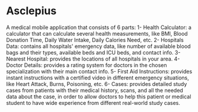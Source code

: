 # Asclepius
 A medical mobile application that consists of 6 parts: 1- Health Calculator: a calculator that can calculate several health measurements, like BMI, Blood Donation Time, Daily Water Intake, Daily Calories Need, etc. 2- Hospitals Data: contains all hospitals' emergency data, like number of available blood bags and their types, available beds and ICU beds, and contact info. 3- Nearest Hospital: provides the locations of all hospitals in your area. 4- Doctor Details: provides a rating system for doctors in the chosen specialization with their main contact info. 5- First Aid Instructions: provides instant instructions with a certified video in different emergency situations, like Heart Attack, Burns, Poisoning, etc. 6- Cases: provides detailed study cases from patients with their medical history, scans, and all the needed data about the case, in order to allow doctors to help this patient or medical student to have wide experience from different real-world study cases.
